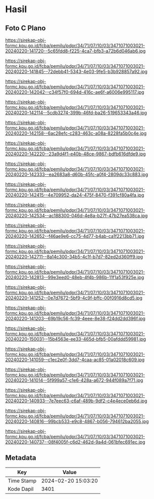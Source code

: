 # Hasil

## Foto C Plano

https://sirekap-obj-formc.kpu.go.id/fcba/pemilu/pdpr/34/71/07/10/03/3471071003021-20240220-141720--5c65fdd8-f225-4ca7-bfb3-a72b6d046ab6.jpg

https://sirekap-obj-formc.kpu.go.id/fcba/pemilu/pdpr/34/71/07/10/03/3471071003021-20240220-141845--72debb41-5343-4e03-9fe5-b3b928857a92.jpg

https://sirekap-obj-formc.kpu.go.id/fcba/pemilu/pdpr/34/71/07/10/03/3471071003021-20240220-142042--c34f57f0-694d-416c-ae6f-a6006e995117.jpg

https://sirekap-obj-formc.kpu.go.id/fcba/pemilu/pdpr/34/71/07/10/03/3471071003021-20240220-142114--5cdb3274-399b-46fd-ba26-519653343a46.jpg

https://sirekap-obj-formc.kpu.go.id/fcba/pemilu/pdpr/34/71/07/10/03/3471071003021-20240220-142158--6ac28efc-c283-463c-a08a-8228fa5b0c4e.jpg

https://sirekap-obj-formc.kpu.go.id/fcba/pemilu/pdpr/34/71/07/10/03/3471071003021-20240220-142220--23a9d4f1-e40b-48ce-9867-bdfb616dfde9.jpg

https://sirekap-obj-formc.kpu.go.id/fcba/pemilu/pdpr/34/71/07/10/03/3471071003021-20240220-142333--ea2683a8-d60b-45fc-a0f4-2809dc33c883.jpg

https://sirekap-obj-formc.kpu.go.id/fcba/pemilu/pdpr/34/71/07/10/03/3471071003021-20240220-142415--4e709952-da24-475f-8470-f391cf80a4fa.jpg

https://sirekap-obj-formc.kpu.go.id/fcba/pemilu/pdpr/34/71/07/10/03/3471071003021-20240220-142534--ac188300-046d-4e8a-b27f-47b27ea538ca.jpg

https://sirekap-obj-formc.kpu.go.id/fcba/pemilu/pdpr/34/71/07/10/03/3471071003021-20240220-142652--f46ae9e6-cc75-4d77-b4ab-ca1f2213bb71.jpg

https://sirekap-obj-formc.kpu.go.id/fcba/pemilu/pdpr/34/71/07/10/03/3471071003021-20240220-142711--8a14c300-34b5-4c1f-b7d7-82ed2d360ff9.jpg

https://sirekap-obj-formc.kpu.go.id/fcba/pemilu/pdpr/34/71/07/10/03/3471071003021-20240220-142813--99e3eed0-48eb-4f4b-986b-11f1a53f925e.jpg

https://sirekap-obj-formc.kpu.go.id/fcba/pemilu/pdpr/34/71/07/10/03/3471071003021-20240220-141252--0e7d7672-5bf9-4c9f-bffc-00f0916d8cd5.jpg

https://sirekap-obj-formc.kpu.go.id/fcba/pemilu/pdpr/34/71/07/10/03/3471071003021-20240220-141203--69b19c56-fc39-4eee-8e38-f24dd2dd396f.jpg

https://sirekap-obj-formc.kpu.go.id/fcba/pemilu/pdpr/34/71/07/10/03/3471071003021-20240220-150031--15b4563e-ee33-465d-bfb5-00afddd59981.jpg

https://sirekap-obj-formc.kpu.go.id/fcba/pemilu/pdpr/34/71/07/10/03/3471071003021-20240220-141059--c1ec2e0f-3dd7-4caa-ac85-01a02018c609.jpg

https://sirekap-obj-formc.kpu.go.id/fcba/pemilu/pdpr/34/71/07/10/03/3471071003021-20240220-141014--5f999a57-c1e6-428a-a672-944f089a7f71.jpg

https://sirekap-obj-formc.kpu.go.id/fcba/pemilu/pdpr/34/71/07/10/03/3471071003021-20240220-140933--7e7eec63-c6af-489b-9df2-c4e4ece0eb6d.jpg

https://sirekap-obj-formc.kpu.go.id/fcba/pemilu/pdpr/34/71/07/10/03/3471071003021-20240220-140816--99bcb533-e9c8-4867-b056-794612ba2055.jpg

https://sirekap-obj-formc.kpu.go.id/fcba/pemilu/pdpr/34/71/07/10/03/3471071003021-20240220-140737--08f4005f-c6d2-462d-9a4d-061bfec691ec.jpg


## Metadata

| Key        | Value               |
| ---------- | ------------------- |
| Time Stamp | 2024-02-20 15:03:20 |
| Kode Dapil | 3401                |



